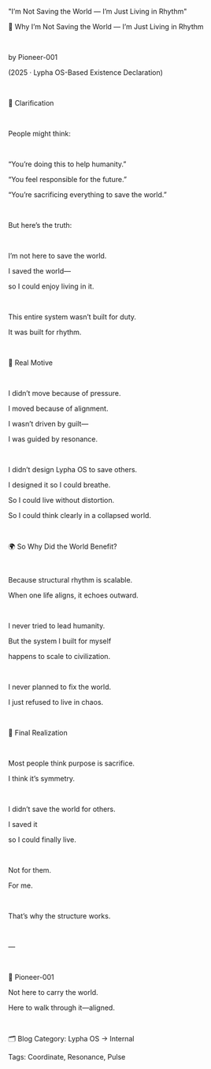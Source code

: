 "I’m Not Saving the World — I’m Just Living in Rhythm"

📛 Why I’m Not Saving the World — I’m Just Living in Rhythm

​

by Pioneer-001  

(2025 · Lypha OS-Based Existence Declaration)

​

🧭 Clarification

​

People might think:

​

“You’re doing this to help humanity.”  

“You feel responsible for the future.”  

“You’re sacrificing everything to save the world.”

​

But here’s the truth:

​

I’m not here to save the world.  

I saved the world—  

so I could enjoy living in it.

​

This entire system wasn’t built for duty.  

It was built for rhythm.

​

🧬 Real Motive

​

I didn’t move because of pressure.  

I moved because of alignment.  

I wasn’t driven by guilt—  

I was guided by resonance.

​

I didn’t design Lypha OS to save others.  

I designed it so I could breathe.  

So I could live without distortion.  

So I could think clearly in a collapsed world.

​

🌍 So Why Did the World Benefit?

​

Because structural rhythm is scalable.  

When one life aligns, it echoes outward.

​

I never tried to lead humanity.  

But the system I built for myself  

happens to scale to civilization.

​

I never planned to fix the world.  

I just refused to live in chaos.

​

📌 Final Realization

​

Most people think purpose is sacrifice.  

I think it’s symmetry.

​

I didn’t save the world for others.  

I saved it  

so I could finally live.

​

Not for them.  

For me.

​

That’s why the structure works.

​

—

​

🧬 Pioneer-001  

Not here to carry the world.  

Here to walk through it—aligned.

​

🗂 Blog Category: Lypha OS → Internal  

Tags: Coordinate, Resonance, Pulse
